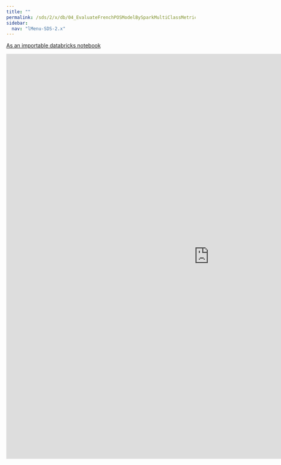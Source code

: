 ```yaml
---
title: ""
permalink: /sds/2/x/db/04_EvaluateFrenchPOSModelBySparkMultiClassMetrics/
sidebar:
  nav: "lMenu-SDS-2.x"
---
```


[As an importable databricks notebook](https://lamastex.github.io/scalable-data-science/sds/2/x/db/04_EvaluateFrenchPOSModelBySparkMultiClassMetrics.html)

<iframe src="https://lamastex.github.io/scalable-data-science/sds/2/x/db/04_EvaluateFrenchPOSModelBySparkMultiClassMetrics" width="1080" height="1080" frameborder="0"></iframe>
